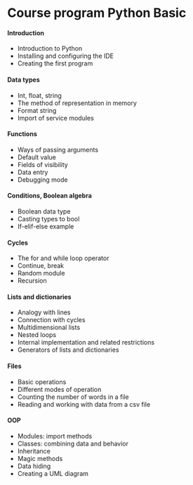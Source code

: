 # Course program Python Basic

#### Introduction
- Introduction to Python
- Installing and configuring the IDE
- Creating the first program


#### Data types
- Int, float, string
- The method of representation in memory
- Format string
- Import of service modules


#### Functions
- Ways of passing arguments
- Default value
- Fields of visibility
- Data entry
- Debugging mode


#### Conditions, Boolean algebra
- Boolean data type
- Casting types to bool
- If-elif-else example


#### Cycles
- The for and while loop operator
- Continue, break
- Random module
- Recursion


#### Lists and dictionaries
- Analogy with lines
- Connection with cycles
- Multidimensional lists
- Nested loops
- Internal implementation and related restrictions
- Generators of lists and dictionaries


#### Files
- Basic operations
- Different modes of operation
- Counting the number of words in a file
- Reading and working with data from a csv file


#### OOP
- Modules: import methods
- Classes: combining data and behavior
- Inheritance
- Magic methods
- Data hiding
- Creating a UML diagram
